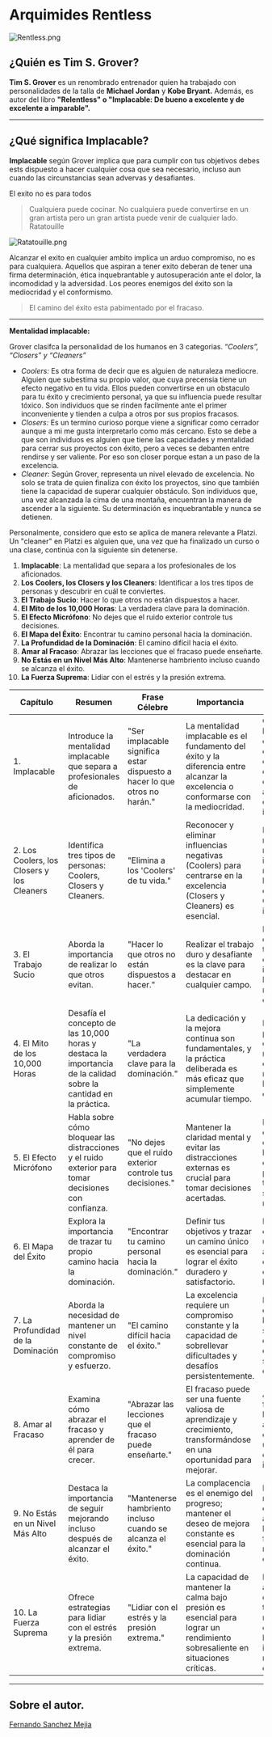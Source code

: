 # Arquimides Rentless

![Rentless.png](Rentless.png "Rentless")

## ¿Quién es Tim S. Grover?

**Tim S. Grover** es un renombrado entrenador quien ha trabajado con personalidades de la talla de **Michael Jordan** y **Kobe Bryant.** Además, es autor del libro **"Relentless" o "Implacable: De bueno a excelente y de excelente a imparable".**

---

## ¿Qué significa Implacable?

**Implacable** según Grover implica que para cumplir con tus objetivos debes ests dispuesto a hacer cualquier cosa que sea necesario, incluso aun cuando las circunstancias sean advervas y desafiantes. 

El exito no es para todos

> Cualquiera puede cocinar. No cualquiera puede convertirse en un gran artista pero un gran artista puede venir de cualquier lado.  Ratatouille
> 

![Ratatouille.png](Ratatouille.png "Ratatouille")

Alcanzar el exito en cualquier ambito implica un arduo compromiso, no es para cualquiera. Aquellos que aspiran a tener exito deberan de tener una firma determinación, ética inquebrantable y autosuperación ante el dolor, la incomodidad y la adversidad. Los peores enemigos del éxito son la mediocridad y el conformismo. 

> El camino del éxito esta pabimentado por el fracaso.
> 

---

**Mentalidad implacable:**

Grover clasifca la personalidad de los humanos en 3 categorias. “*Coolers”, “Closers” y “Cleaners”*

- *Coolers:* Es otra forma de decir que es alguien de naturaleza mediocre. Alguien que subestima su propio valor, que cuya precensia tiene un efecto negativo en tu vida. Ellos pueden convertirse en un obstaculo para tu éxito y crecimiento personal, ya que su influencia puede resultar tóxico. Son individuos que se rinden facilmente ante el primer inconveniente y tienden a culpa a otros por sus propios fracasos.
- *Closers:* Es un termino curioso porque viene a significar como cerrador aunque a mi me gusta interpretarlo como más cercano. Esto se debe a que son individuos  es alguien que tiene las capacidades y mentalidad para cerrar sus proyectos con éxito, pero a veces se debanten entre rendirse y ser valiente. Por eso son closer porque estan a un paso de la excelencia.
- *Cleaner:* Según Grover, representa un nivel elevado de excelencia. No solo se trata de quien finaliza con éxito los proyectos, sino que también tiene la capacidad de superar cualquier obstáculo. Son individuos que, una vez alcanzada la cima de una montaña, encuentran la manera de ascender a la siguiente. Su determinación es inquebrantable y nunca se detienen.

Personalmente, considero que esto se aplica de manera relevante a Platzi. Un "cleaner" en Platzi es alguien que, una vez que ha finalizado un curso o una clase, continúa con la siguiente sin detenerse.

1. **Implacable**: La mentalidad que separa a los profesionales de los aficionados.
2. **Los Coolers, los Closers y los Cleaners**: Identificar a los tres tipos de personas y descubrir en cuál te conviertes.
3. **El Trabajo Sucio**: Hacer lo que otros no están dispuestos a hacer.
4. **El Mito de los 10,000 Horas**: La verdadera clave para la dominación.
5. **El Efecto Micrófono**: No dejes que el ruido exterior controle tus decisiones.
6. **El Mapa del Éxito**: Encontrar tu camino personal hacia la dominación.
7. **La Profundidad de la Dominación**: El camino difícil hacia el éxito.
8. **Amar al Fracaso**: Abrazar las lecciones que el fracaso puede enseñarte.
9. **No Estás en un Nivel Más Alto**: Mantenerse hambriento incluso cuando se alcanza el éxito.
10. **La Fuerza Suprema**: Lidiar con el estrés y la presión extrema.

| Capítulo | Resumen | Frase Célebre | Importancia | Llevarlo a la Ejecución |
| --- | --- | --- | --- | --- |
| 1. Implacable | Introduce la mentalidad implacable que separa a profesionales de aficionados. | "Ser implacable significa estar dispuesto a hacer lo que otros no harán." | La mentalidad implacable es el fundamento del éxito y la diferencia entre alcanzar la excelencia o conformarse con la mediocridad. | Comprométete a hacer lo que otros no están dispuestos, enfrenta desafíos con determinación y adopta la ética de trabajo implacable. |
| 2. Los Coolers, los Closers y los Cleaners | Identifica tres tipos de personas: Coolers, Closers y Cleaners. | "Elimina a los 'Coolers' de tu vida." | Reconocer y eliminar influencias negativas (Coolers) para centrarse en la excelencia (Closers y Cleaners) es esencial. | Evalúa tus relaciones, reduce interacciones negativas y busca ejemplos de Closers y Cleaners para inspirarte. |
| 3. El Trabajo Sucio | Aborda la importancia de realizar lo que otros evitan. | "Hacer lo que otros no están dispuestos a hacer." | Realizar el trabajo duro y desafiante es la clave para destacar en cualquier campo. | Enfrenta tareas difíciles sin temor, abraza el esfuerzo y la incomodidad en busca de resultados excepcionales. |
| 4. El Mito de los 10,000 Horas | Desafía el concepto de las 10,000 horas y destaca la importancia de la calidad sobre la cantidad en la práctica. | "La verdadera clave para la dominación." | La dedicación y la mejora continua son fundamentales, y la práctica deliberada es más eficaz que simplemente acumular tiempo. | Enfócate en la práctica deliberada, la retroalimentación constante y la mejora de habilidades clave. |
| 5. El Efecto Micrófono | Habla sobre cómo bloquear las distracciones y el ruido exterior para tomar decisiones con confianza. | "No dejes que el ruido exterior controle tus decisiones." | Mantener la claridad mental y evitar las distracciones externas es crucial para tomar decisiones acertadas. | Desarrolla la capacidad de concentrarte en lo importante, establece prioridades y toma decisiones sin influencias negativas. |
| 6. El Mapa del Éxito | Explora la importancia de trazar tu propio camino hacia la dominación. | "Encontrar tu camino personal hacia la dominación." | Definir tus objetivos y trazar un camino único es esencial para lograr el éxito duradero y satisfactorio. | Define tus metas específicas, crea un plan de acción y mantén el enfoque en tu camino personal hacia el éxito. |
| 7. La Profundidad de la Dominación | Aborda la necesidad de mantener un nivel constante de compromiso y esfuerzo. | "El camino difícil hacia el éxito." | La excelencia requiere un compromiso constante y la capacidad de sobrellevar dificultades y desafíos persistentemente. | Mantén la dedicación a largo plazo, supera las dificultades con determinación y sigue mejorando en tu campo. |
| 8. Amar al Fracaso | Examina cómo abrazar el fracaso y aprender de él para crecer. | "Abrazar las lecciones que el fracaso puede enseñarte." | El fracaso puede ser una fuente valiosa de aprendizaje y crecimiento, transformándose en una oportunidad para mejorar. | Aprende de tus fracasos, analiza las lecciones, ajusta tus enfoques y utiliza la experiencia para impulsar el éxito. |
| 9. No Estás en un Nivel Más Alto | Destaca la importancia de seguir mejorando incluso después de alcanzar el éxito. | "Mantenerse hambriento incluso cuando se alcanza el éxito." | La complacencia es el enemigo del progreso; mantener el deseo de mejora constante es esencial para la dominación continua. | Establece metas más altas aún después de alcanzar el éxito, busca siempre formas de mejorar y crecer en tu campo. |
| 10. La Fuerza Suprema | Ofrece estrategias para lidiar con el estrés y la presión extrema. | "Lidiar con el estrés y la presión extrema." | La capacidad de mantener la calma bajo presión es esencial para lograr un rendimiento sobresaliente en situaciones críticas. | Practica la autodisciplina, desarrolla técnicas de manejo del estrés y practica la mentalidad implacable en momentos desafiantes. |


---

## Sobre el autor.

 <script src="https://platform.linkedin.com/badges/js/profile.js" async defer type="text/javascript"></script>

<div class="badge-base LI-profile-badge" data-locale="es_ES" data-size="large" data-theme="dark" data-type="HORIZONTAL" data-vanity="fernando-sanchez-mejia" data-version="v1"><a class="badge-base__link LI-simple-link" href="https://mx.linkedin.com/in/fernando-sanchez-mejia?trk=profile-badge">Fernando Sanchez Mejia</a></div>
